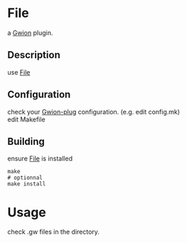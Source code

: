 # File
  a [Gwion](https://github.com/Gwion/Gwion) plugin.  
## Description
use [File](https://github.com/.../File)
## Configuration
check your [Gwion-plug](https://github.com/Gwion/gwion-plug) configuration. (e.g. edit config.mk)  
edit Makefile
## Building
ensure [File](https://github.com/.../File) is installed
```
make
# optionnal
make install
```
# Usage
check .gw files in the directory.
